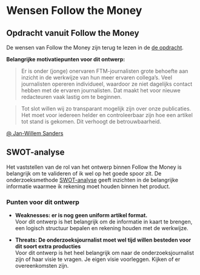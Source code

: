 # Wensen Follow the Money

## Opdracht vanuit Follow the Money
De wensen van Follow the Money zijn terug te lezen in de [de opdracht](https://jorik.gitbook.io/project-blauwdruk/opdracht_vanuit_follow-the-money).

__Belangrijke motivatiepunten voor dit ontwerp:__
> Er is onder (jonge) onervaren FTM-journalisten grote behoefte aan inzicht in de werkwijze van hun meer ervaren collega’s. Veel journalisten opereren individueel, waardoor ze niet dagelijks contact hebben met de ervaren journalisten. Dat maakt het voor nieuwe redacteuren vaak lastig om te beginnen.

> Tot slot willen wij zo transparant mogelijk zijn over onze publicaties. Het moet voor iedereen helder en controleerbaar zijn hoe een artikel tot stand is gekomen. Dit verhoogt de betrouwbaarheid.

[@ Jan-Willem Sanders](https://www.linkedin.com/in/janwillemsanders/?originalSubdomain=nl)


## SWOT-analyse
Het vaststellen van de rol van het ontwerp binnen Follow the Money is belangrijk om te valideren of ik wel op het goede spoor zit. De onderzoeksmethode [SWOT-analyse](https://jorik.gitbook.io/project-blauwdruk/research_methods/swot-analyse) geeft inzichten in de belangrijke informatie waarmee ik rekening moet houden binnen het product.


### Punten voor dit ontwerp
* __Weaknesses: er is nog geen uniform artikel format.__
<br>Voor dit ontwerp is het belangrijk om de informatie in kaart te brengen, een logisch structuur bepalen en rekening houden met de werkwijze.

* __Threats: De onderzoeksjournalist moet wel tijd willen besteden voor dit soort extra producties__
<br>Voor dit ontwerp is het heel belangrijk om naar de onderzoeksjournalist zijn of haar visie te vragen. Je eigen visie voorleggen. Kijken of er overeenkomsten zijn.

